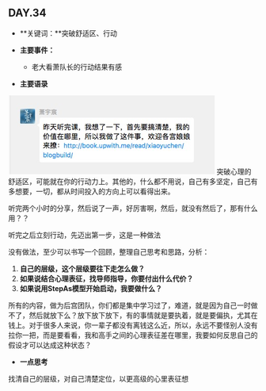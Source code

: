## DAY.34
+ **关键词：**突破舒适区、行动
+ **主要事件：**
    + 老大看萧队长的行动结果有感
    
    
+ **主要语录**


![](./_image/54ed6f21894d7b6435d5aec186c333c.jpg)
突破心理的舒适区，可能就在你的行动力上。其他的，什么都不用说，自己有多坚定，自己有多想要，一切，都从时间投入的方向上可以看得出来。

听完两个小时的分享，然后说了一声，好厉害啊，然后，就没有然后了，那有什么用？？

听完之后立刻行动，先迈出第一步，这是一种做法

没有做法，至少可以书写一个回顾，整理自己思考和思路，分析：

1. **自己的层级，这个层级要往下走怎么做？**
2. **如果说结合心理表征，找导师指导，你要付出什么代价？**
3. **如果说用StepAs模型开始启动，我要做什么？**

所有的内容，做为后宫团队，你们都是集中学习过了，难道，就是因为自己一时做不了，然后就放下么？放下放下放下，有的事情就是要执着，就是要偏执，尤其在钱上。对于很多人来说，你一辈子都没有离钱这么近，所以，永远不要怪别人没有拉你一把，而是要看看，我和高手之间的心理表征差在哪里，我要如何反思自己的假设才可以达成这种状态？

+ **一点思考**

找清自己的层级，对自己清楚定位，以更高级的心里表征想